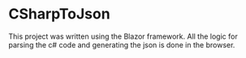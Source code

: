 # CSharpToJson

This project was written using the Blazor framework. All the logic for parsing the c# code and generating the json is done in the browser.